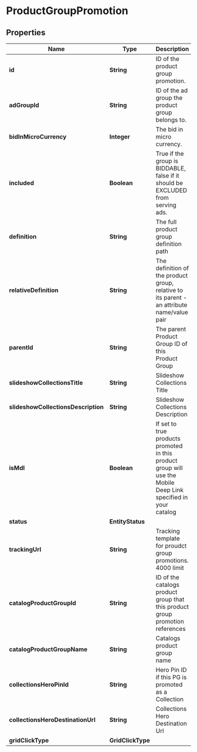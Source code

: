 

# ProductGroupPromotion


## Properties

| Name | Type | Description | Notes |
|------------ | ------------- | ------------- | -------------|
|**id** | **String** | ID of the product group promotion. |  [optional] |
|**adGroupId** | **String** | ID of the ad group the product group belongs to. |  [optional] |
|**bidInMicroCurrency** | **Integer** | The bid in micro currency. |  [optional] |
|**included** | **Boolean** | True if the group is BIDDABLE, false if it should be EXCLUDED from serving ads. |  [optional] |
|**definition** | **String** | The full product group definition path |  [optional] |
|**relativeDefinition** | **String** | The definition of the product group, relative to its parent - an attribute name/value pair |  [optional] |
|**parentId** | **String** | The parent Product Group ID of this Product Group |  [optional] |
|**slideshowCollectionsTitle** | **String** | Slideshow Collections Title |  [optional] |
|**slideshowCollectionsDescription** | **String** | Slideshow Collections Description |  [optional] |
|**isMdl** | **Boolean** | If set to true products promoted in this product group will use the Mobile Deep Link specified in your catalog |  [optional] |
|**status** | **EntityStatus** |  |  [optional] |
|**trackingUrl** | **String** | Tracking template for proudct group promotions. 4000 limit |  [optional] |
|**catalogProductGroupId** | **String** | ID of the catalogs product group that this product group promotion references |  [optional] |
|**catalogProductGroupName** | **String** | Catalogs product group name |  [optional] |
|**collectionsHeroPinId** | **String** | Hero Pin ID if this PG is promoted as a Collection |  [optional] |
|**collectionsHeroDestinationUrl** | **String** | Collections Hero Destination Url |  [optional] |
|**gridClickType** | **GridClickType** |  |  [optional] |



